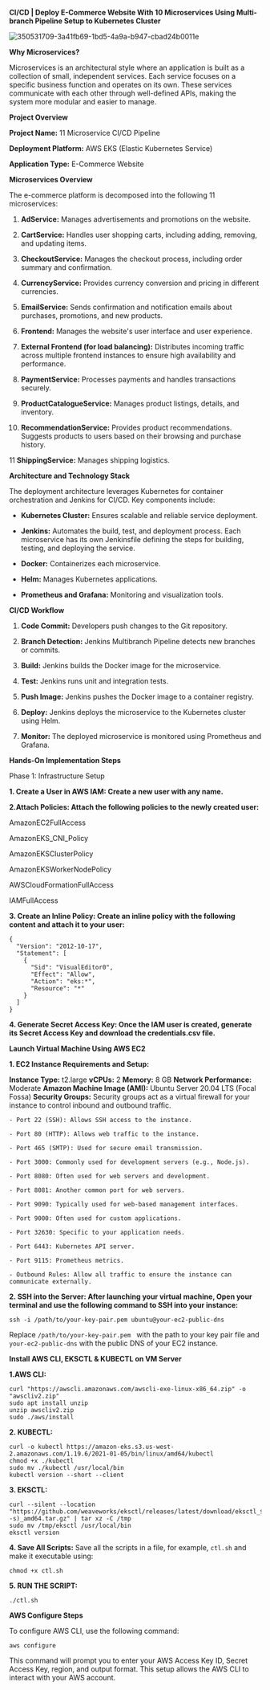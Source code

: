 **CI/CD | Deploy E-Commerce Website With 10 Microservices Using Multi-branch Pipeline Setup to Kubernetes Cluster**

![350531709-3a41fb69-1bd5-4a9a-b947-cbad24b0011e](https://github.com/user-attachments/assets/ba48231a-96c0-4091-9292-21853c41ae34)

**Why Microservices?**

Microservices is an architectural style where an application is built as a collection of small, independent services. Each service focuses on a specific business function and operates on its own. These services communicate with each other through well-defined APIs, making the system more modular and easier to manage.

**Project Overview**

**Project Name:** 11 Microservice CI/CD Pipeline

**Deployment Platform:** AWS EKS (Elastic Kubernetes Service)

**Application Type:** E-Commerce Website

**Microservices Overview**

The e-commerce platform is decomposed into the following 11 microservices:

1. **AdService:** Manages advertisements and promotions on the website.

2. **CartService:** Handles user shopping carts, including adding, removing, and updating items.

3. **CheckoutService:** Manages the checkout process, including order summary and confirmation.

4. **CurrencyService:** Provides currency conversion and pricing in different currencies.

5. **EmailService:** Sends confirmation and notification emails about purchases, promotions, and new products.

6. **Frontend:** Manages the website's user interface and user experience.

7. **External Frontend (for load balancing):** Distributes incoming traffic across multiple frontend instances to ensure high availability and performance.

8. **PaymentService:** Processes payments and handles transactions securely.

9. **ProductCatalogueService:** Manages product listings, details, and inventory.

10. **RecommendationService:** Provides product recommendations. Suggests products to users based on their browsing and purchase history.

11 **ShippingService:** Manages shipping logistics.


**Architecture and Technology Stack**

The deployment architecture leverages Kubernetes for container orchestration and Jenkins for CI/CD. Key components include:

- **Kubernetes Cluster:** Ensures scalable and reliable service deployment.

- **Jenkins:** Automates the build, test, and deployment process. Each microservice has its own Jenkinsfile defining the steps for building, testing, and deploying the service.

- **Docker:** Containerizes each microservice.

- **Helm:** Manages Kubernetes applications.

- **Prometheus and Grafana:** Monitoring and visualization tools.
  

**CI/CD Workflow**

1. **Code Commit:** Developers push changes to the Git repository.

2. **Branch Detection:** Jenkins Multibranch Pipeline detects new branches or commits.

3. **Build:** Jenkins builds the Docker image for the microservice. 

4. **Test:** Jenkins runs unit and integration tests.

5. **Push Image:** Jenkins pushes the Docker image to a container registry.

6. **Deploy:** Jenkins deploys the microservice to the Kubernetes cluster using Helm.

7. **Monitor:** The deployed microservice is monitored using Prometheus and Grafana.

**Hands-On Implementation Steps**

Phase 1: Infrastructure Setup

**1. Create a User in AWS IAM: Create a new user with any name.**

**2.Attach Policies: Attach the following policies to the newly created user:**

AmazonEC2FullAccess

AmazonEKS_CNI_Policy

AmazonEKSClusterPolicy

AmazonEKSWorkerNodePolicy

AWSCloudFormationFullAccess

IAMFullAccess

**3. Create an Inline Policy: Create an inline policy with the following content and attach it to your user:**

```
{
  "Version": "2012-10-17",
  "Statement": [
    {
      "Sid": "VisualEditor0",
      "Effect": "Allow",
      "Action": "eks:*",
      "Resource": "*"
    }
  ]
}
```

**4. Generate Secret Access Key: Once the IAM user is created, generate its Secret Access Key and download the credentials.csv file.**

**Launch Virtual Machine Using AWS EC2**

**1. EC2 Instance Requirements and Setup:**

**Instance Type:** t2.large
**vCPUs:** 2
**Memory:** 8 GB
**Network Performance:** Moderate
**Amazon Machine Image (AMI):** Ubuntu Server 20.04 LTS (Focal Fossa)
**Security Groups:** Security groups act as a virtual firewall for your instance to control inbound and outbound traffic.
```
- Port 22 (SSH): Allows SSH access to the instance.
  
- Port 80 (HTTP): Allows web traffic to the instance.
  
- Port 465 (SMTP): Used for secure email transmission.
  
- Port 3000: Commonly used for development servers (e.g., Node.js).
  
- Port 8080: Often used for web servers and development.
  
- Port 8081: Another common port for web servers.
  
- Port 9090: Typically used for web-based management interfaces.
  
- Port 9000: Often used for custom applications.
  
- Port 32630: Specific to your application needs.
  
- Port 6443: Kubernetes API server.
  
- Port 9115: Prometheus metrics.

- Outbound Rules: Allow all traffic to ensure the instance can communicate externally.
```

**2. SSH into the Server: After launching your virtual machine, Open your terminal and use the following command to SSH into your instance:**
```
ssh -i /path/to/your-key-pair.pem ubuntu@your-ec2-public-dns
```

Replace `/path/to/your-key-pair.pem ` with the path to your key pair file and `your-ec2-public-dns` with the public DNS of your EC2 instance.

**Install AWS CLI, EKSCTL & KUBECTL on VM Server**

**1.AWS CLI:**

```
curl "https://awscli.amazonaws.com/awscli-exe-linux-x86_64.zip" -o "awscliv2.zip"
sudo apt install unzip
unzip awscliv2.zip
sudo ./aws/install
```
**2. KUBECTL:**

```
curl -o kubectl https://amazon-eks.s3.us-west-2.amazonaws.com/1.19.6/2021-01-05/bin/linux/amd64/kubectl
chmod +x ./kubectl
sudo mv ./kubectl /usr/local/bin
kubectl version --short --client
```
**3. EKSCTL:**
```
curl --silent --location "https://github.com/weaveworks/eksctl/releases/latest/download/eksctl_$(uname -s)_amd64.tar.gz" | tar xz -C /tmp
sudo mv /tmp/eksctl /usr/local/bin
eksctl version
```

**4. Save All Scripts:** Save all the scripts in a file, for example, `ctl.sh` and make it executable using:

```
chmod +x ctl.sh
```
**5. RUN THE SCRIPT:**

```
./ctl.sh
```
**AWS Configure Steps**

To configure AWS CLI, use the following command:

```
aws configure
```

This command will prompt you to enter your AWS Access Key ID, Secret Access Key, region, and output format. This setup allows the AWS CLI to interact with your AWS account.




